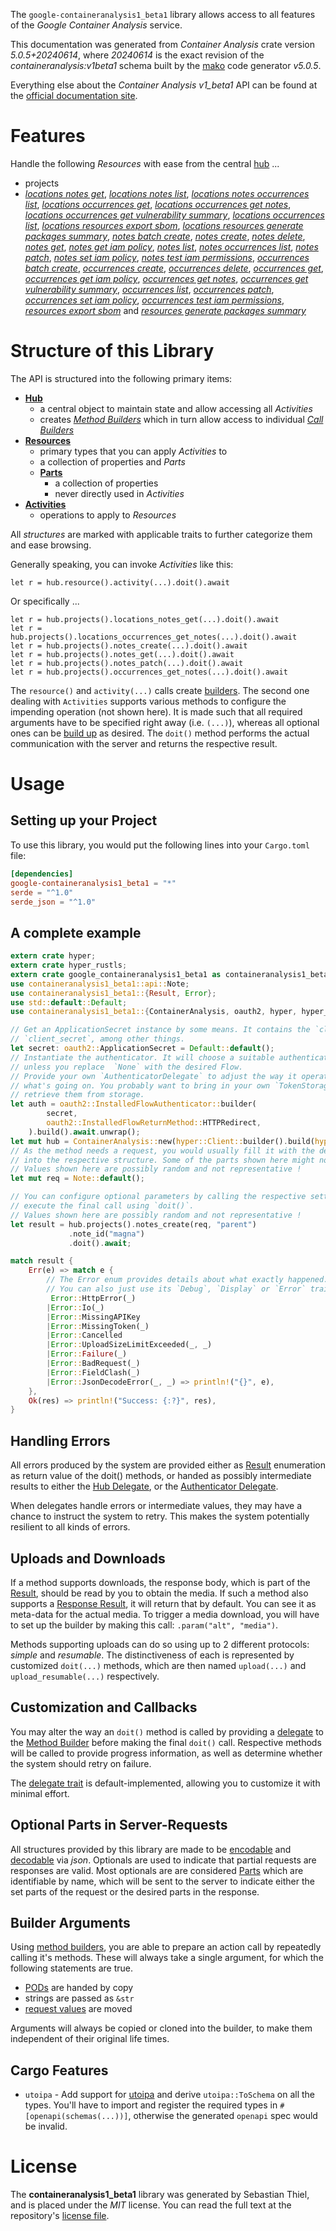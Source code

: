 <!---
DO NOT EDIT !
This file was generated automatically from 'src/generator/templates/api/README.md.mako'
DO NOT EDIT !
-->
The `google-containeranalysis1_beta1` library allows access to all features of the *Google Container Analysis* service.

This documentation was generated from *Container Analysis* crate version *5.0.5+20240614*, where *20240614* is the exact revision of the *containeranalysis:v1beta1* schema built by the [mako](http://www.makotemplates.org/) code generator *v5.0.5*.

Everything else about the *Container Analysis* *v1_beta1* API can be found at the
[official documentation site](https://cloud.google.com/container-analysis/api/reference/rest/).
# Features

Handle the following *Resources* with ease from the central [hub](https://docs.rs/google-containeranalysis1_beta1/5.0.5+20240614/google_containeranalysis1_beta1/ContainerAnalysis) ... 

* projects
 * [*locations notes get*](https://docs.rs/google-containeranalysis1_beta1/5.0.5+20240614/google_containeranalysis1_beta1/api::ProjectLocationNoteGetCall), [*locations notes list*](https://docs.rs/google-containeranalysis1_beta1/5.0.5+20240614/google_containeranalysis1_beta1/api::ProjectLocationNoteListCall), [*locations notes occurrences list*](https://docs.rs/google-containeranalysis1_beta1/5.0.5+20240614/google_containeranalysis1_beta1/api::ProjectLocationNoteOccurrenceListCall), [*locations occurrences get*](https://docs.rs/google-containeranalysis1_beta1/5.0.5+20240614/google_containeranalysis1_beta1/api::ProjectLocationOccurrenceGetCall), [*locations occurrences get notes*](https://docs.rs/google-containeranalysis1_beta1/5.0.5+20240614/google_containeranalysis1_beta1/api::ProjectLocationOccurrenceGetNoteCall), [*locations occurrences get vulnerability summary*](https://docs.rs/google-containeranalysis1_beta1/5.0.5+20240614/google_containeranalysis1_beta1/api::ProjectLocationOccurrenceGetVulnerabilitySummaryCall), [*locations occurrences list*](https://docs.rs/google-containeranalysis1_beta1/5.0.5+20240614/google_containeranalysis1_beta1/api::ProjectLocationOccurrenceListCall), [*locations resources export sbom*](https://docs.rs/google-containeranalysis1_beta1/5.0.5+20240614/google_containeranalysis1_beta1/api::ProjectLocationResourceExportSBOMCall), [*locations resources generate packages summary*](https://docs.rs/google-containeranalysis1_beta1/5.0.5+20240614/google_containeranalysis1_beta1/api::ProjectLocationResourceGeneratePackagesSummaryCall), [*notes batch create*](https://docs.rs/google-containeranalysis1_beta1/5.0.5+20240614/google_containeranalysis1_beta1/api::ProjectNoteBatchCreateCall), [*notes create*](https://docs.rs/google-containeranalysis1_beta1/5.0.5+20240614/google_containeranalysis1_beta1/api::ProjectNoteCreateCall), [*notes delete*](https://docs.rs/google-containeranalysis1_beta1/5.0.5+20240614/google_containeranalysis1_beta1/api::ProjectNoteDeleteCall), [*notes get*](https://docs.rs/google-containeranalysis1_beta1/5.0.5+20240614/google_containeranalysis1_beta1/api::ProjectNoteGetCall), [*notes get iam policy*](https://docs.rs/google-containeranalysis1_beta1/5.0.5+20240614/google_containeranalysis1_beta1/api::ProjectNoteGetIamPolicyCall), [*notes list*](https://docs.rs/google-containeranalysis1_beta1/5.0.5+20240614/google_containeranalysis1_beta1/api::ProjectNoteListCall), [*notes occurrences list*](https://docs.rs/google-containeranalysis1_beta1/5.0.5+20240614/google_containeranalysis1_beta1/api::ProjectNoteOccurrenceListCall), [*notes patch*](https://docs.rs/google-containeranalysis1_beta1/5.0.5+20240614/google_containeranalysis1_beta1/api::ProjectNotePatchCall), [*notes set iam policy*](https://docs.rs/google-containeranalysis1_beta1/5.0.5+20240614/google_containeranalysis1_beta1/api::ProjectNoteSetIamPolicyCall), [*notes test iam permissions*](https://docs.rs/google-containeranalysis1_beta1/5.0.5+20240614/google_containeranalysis1_beta1/api::ProjectNoteTestIamPermissionCall), [*occurrences batch create*](https://docs.rs/google-containeranalysis1_beta1/5.0.5+20240614/google_containeranalysis1_beta1/api::ProjectOccurrenceBatchCreateCall), [*occurrences create*](https://docs.rs/google-containeranalysis1_beta1/5.0.5+20240614/google_containeranalysis1_beta1/api::ProjectOccurrenceCreateCall), [*occurrences delete*](https://docs.rs/google-containeranalysis1_beta1/5.0.5+20240614/google_containeranalysis1_beta1/api::ProjectOccurrenceDeleteCall), [*occurrences get*](https://docs.rs/google-containeranalysis1_beta1/5.0.5+20240614/google_containeranalysis1_beta1/api::ProjectOccurrenceGetCall), [*occurrences get iam policy*](https://docs.rs/google-containeranalysis1_beta1/5.0.5+20240614/google_containeranalysis1_beta1/api::ProjectOccurrenceGetIamPolicyCall), [*occurrences get notes*](https://docs.rs/google-containeranalysis1_beta1/5.0.5+20240614/google_containeranalysis1_beta1/api::ProjectOccurrenceGetNoteCall), [*occurrences get vulnerability summary*](https://docs.rs/google-containeranalysis1_beta1/5.0.5+20240614/google_containeranalysis1_beta1/api::ProjectOccurrenceGetVulnerabilitySummaryCall), [*occurrences list*](https://docs.rs/google-containeranalysis1_beta1/5.0.5+20240614/google_containeranalysis1_beta1/api::ProjectOccurrenceListCall), [*occurrences patch*](https://docs.rs/google-containeranalysis1_beta1/5.0.5+20240614/google_containeranalysis1_beta1/api::ProjectOccurrencePatchCall), [*occurrences set iam policy*](https://docs.rs/google-containeranalysis1_beta1/5.0.5+20240614/google_containeranalysis1_beta1/api::ProjectOccurrenceSetIamPolicyCall), [*occurrences test iam permissions*](https://docs.rs/google-containeranalysis1_beta1/5.0.5+20240614/google_containeranalysis1_beta1/api::ProjectOccurrenceTestIamPermissionCall), [*resources export sbom*](https://docs.rs/google-containeranalysis1_beta1/5.0.5+20240614/google_containeranalysis1_beta1/api::ProjectResourceExportSBOMCall) and [*resources generate packages summary*](https://docs.rs/google-containeranalysis1_beta1/5.0.5+20240614/google_containeranalysis1_beta1/api::ProjectResourceGeneratePackagesSummaryCall)




# Structure of this Library

The API is structured into the following primary items:

* **[Hub](https://docs.rs/google-containeranalysis1_beta1/5.0.5+20240614/google_containeranalysis1_beta1/ContainerAnalysis)**
    * a central object to maintain state and allow accessing all *Activities*
    * creates [*Method Builders*](https://docs.rs/google-containeranalysis1_beta1/5.0.5+20240614/google_containeranalysis1_beta1/client::MethodsBuilder) which in turn
      allow access to individual [*Call Builders*](https://docs.rs/google-containeranalysis1_beta1/5.0.5+20240614/google_containeranalysis1_beta1/client::CallBuilder)
* **[Resources](https://docs.rs/google-containeranalysis1_beta1/5.0.5+20240614/google_containeranalysis1_beta1/client::Resource)**
    * primary types that you can apply *Activities* to
    * a collection of properties and *Parts*
    * **[Parts](https://docs.rs/google-containeranalysis1_beta1/5.0.5+20240614/google_containeranalysis1_beta1/client::Part)**
        * a collection of properties
        * never directly used in *Activities*
* **[Activities](https://docs.rs/google-containeranalysis1_beta1/5.0.5+20240614/google_containeranalysis1_beta1/client::CallBuilder)**
    * operations to apply to *Resources*

All *structures* are marked with applicable traits to further categorize them and ease browsing.

Generally speaking, you can invoke *Activities* like this:

```Rust,ignore
let r = hub.resource().activity(...).doit().await
```

Or specifically ...

```ignore
let r = hub.projects().locations_notes_get(...).doit().await
let r = hub.projects().locations_occurrences_get_notes(...).doit().await
let r = hub.projects().notes_create(...).doit().await
let r = hub.projects().notes_get(...).doit().await
let r = hub.projects().notes_patch(...).doit().await
let r = hub.projects().occurrences_get_notes(...).doit().await
```

The `resource()` and `activity(...)` calls create [builders][builder-pattern]. The second one dealing with `Activities` 
supports various methods to configure the impending operation (not shown here). It is made such that all required arguments have to be 
specified right away (i.e. `(...)`), whereas all optional ones can be [build up][builder-pattern] as desired.
The `doit()` method performs the actual communication with the server and returns the respective result.

# Usage

## Setting up your Project

To use this library, you would put the following lines into your `Cargo.toml` file:

```toml
[dependencies]
google-containeranalysis1_beta1 = "*"
serde = "^1.0"
serde_json = "^1.0"
```

## A complete example

```Rust
extern crate hyper;
extern crate hyper_rustls;
extern crate google_containeranalysis1_beta1 as containeranalysis1_beta1;
use containeranalysis1_beta1::api::Note;
use containeranalysis1_beta1::{Result, Error};
use std::default::Default;
use containeranalysis1_beta1::{ContainerAnalysis, oauth2, hyper, hyper_rustls, chrono, FieldMask};

// Get an ApplicationSecret instance by some means. It contains the `client_id` and 
// `client_secret`, among other things.
let secret: oauth2::ApplicationSecret = Default::default();
// Instantiate the authenticator. It will choose a suitable authentication flow for you, 
// unless you replace  `None` with the desired Flow.
// Provide your own `AuthenticatorDelegate` to adjust the way it operates and get feedback about 
// what's going on. You probably want to bring in your own `TokenStorage` to persist tokens and
// retrieve them from storage.
let auth = oauth2::InstalledFlowAuthenticator::builder(
        secret,
        oauth2::InstalledFlowReturnMethod::HTTPRedirect,
    ).build().await.unwrap();
let mut hub = ContainerAnalysis::new(hyper::Client::builder().build(hyper_rustls::HttpsConnectorBuilder::new().with_native_roots().unwrap().https_or_http().enable_http1().build()), auth);
// As the method needs a request, you would usually fill it with the desired information
// into the respective structure. Some of the parts shown here might not be applicable !
// Values shown here are possibly random and not representative !
let mut req = Note::default();

// You can configure optional parameters by calling the respective setters at will, and
// execute the final call using `doit()`.
// Values shown here are possibly random and not representative !
let result = hub.projects().notes_create(req, "parent")
             .note_id("magna")
             .doit().await;

match result {
    Err(e) => match e {
        // The Error enum provides details about what exactly happened.
        // You can also just use its `Debug`, `Display` or `Error` traits
         Error::HttpError(_)
        |Error::Io(_)
        |Error::MissingAPIKey
        |Error::MissingToken(_)
        |Error::Cancelled
        |Error::UploadSizeLimitExceeded(_, _)
        |Error::Failure(_)
        |Error::BadRequest(_)
        |Error::FieldClash(_)
        |Error::JsonDecodeError(_, _) => println!("{}", e),
    },
    Ok(res) => println!("Success: {:?}", res),
}

```
## Handling Errors

All errors produced by the system are provided either as [Result](https://docs.rs/google-containeranalysis1_beta1/5.0.5+20240614/google_containeranalysis1_beta1/client::Result) enumeration as return value of
the doit() methods, or handed as possibly intermediate results to either the 
[Hub Delegate](https://docs.rs/google-containeranalysis1_beta1/5.0.5+20240614/google_containeranalysis1_beta1/client::Delegate), or the [Authenticator Delegate](https://docs.rs/yup-oauth2/*/yup_oauth2/trait.AuthenticatorDelegate.html).

When delegates handle errors or intermediate values, they may have a chance to instruct the system to retry. This 
makes the system potentially resilient to all kinds of errors.

## Uploads and Downloads
If a method supports downloads, the response body, which is part of the [Result](https://docs.rs/google-containeranalysis1_beta1/5.0.5+20240614/google_containeranalysis1_beta1/client::Result), should be
read by you to obtain the media.
If such a method also supports a [Response Result](https://docs.rs/google-containeranalysis1_beta1/5.0.5+20240614/google_containeranalysis1_beta1/client::ResponseResult), it will return that by default.
You can see it as meta-data for the actual media. To trigger a media download, you will have to set up the builder by making
this call: `.param("alt", "media")`.

Methods supporting uploads can do so using up to 2 different protocols: 
*simple* and *resumable*. The distinctiveness of each is represented by customized 
`doit(...)` methods, which are then named `upload(...)` and `upload_resumable(...)` respectively.

## Customization and Callbacks

You may alter the way an `doit()` method is called by providing a [delegate](https://docs.rs/google-containeranalysis1_beta1/5.0.5+20240614/google_containeranalysis1_beta1/client::Delegate) to the 
[Method Builder](https://docs.rs/google-containeranalysis1_beta1/5.0.5+20240614/google_containeranalysis1_beta1/client::CallBuilder) before making the final `doit()` call. 
Respective methods will be called to provide progress information, as well as determine whether the system should 
retry on failure.

The [delegate trait](https://docs.rs/google-containeranalysis1_beta1/5.0.5+20240614/google_containeranalysis1_beta1/client::Delegate) is default-implemented, allowing you to customize it with minimal effort.

## Optional Parts in Server-Requests

All structures provided by this library are made to be [encodable](https://docs.rs/google-containeranalysis1_beta1/5.0.5+20240614/google_containeranalysis1_beta1/client::RequestValue) and 
[decodable](https://docs.rs/google-containeranalysis1_beta1/5.0.5+20240614/google_containeranalysis1_beta1/client::ResponseResult) via *json*. Optionals are used to indicate that partial requests are responses 
are valid.
Most optionals are are considered [Parts](https://docs.rs/google-containeranalysis1_beta1/5.0.5+20240614/google_containeranalysis1_beta1/client::Part) which are identifiable by name, which will be sent to 
the server to indicate either the set parts of the request or the desired parts in the response.

## Builder Arguments

Using [method builders](https://docs.rs/google-containeranalysis1_beta1/5.0.5+20240614/google_containeranalysis1_beta1/client::CallBuilder), you are able to prepare an action call by repeatedly calling it's methods.
These will always take a single argument, for which the following statements are true.

* [PODs][wiki-pod] are handed by copy
* strings are passed as `&str`
* [request values](https://docs.rs/google-containeranalysis1_beta1/5.0.5+20240614/google_containeranalysis1_beta1/client::RequestValue) are moved

Arguments will always be copied or cloned into the builder, to make them independent of their original life times.

[wiki-pod]: http://en.wikipedia.org/wiki/Plain_old_data_structure
[builder-pattern]: http://en.wikipedia.org/wiki/Builder_pattern
[google-go-api]: https://github.com/google/google-api-go-client

## Cargo Features

* `utoipa` - Add support for [utoipa](https://crates.io/crates/utoipa) and derive `utoipa::ToSchema` on all
the types. You'll have to import and register the required types in `#[openapi(schemas(...))]`, otherwise the
generated `openapi` spec would be invalid.


# License
The **containeranalysis1_beta1** library was generated by Sebastian Thiel, and is placed 
under the *MIT* license.
You can read the full text at the repository's [license file][repo-license].

[repo-license]: https://github.com/Byron/google-apis-rsblob/main/LICENSE.md

